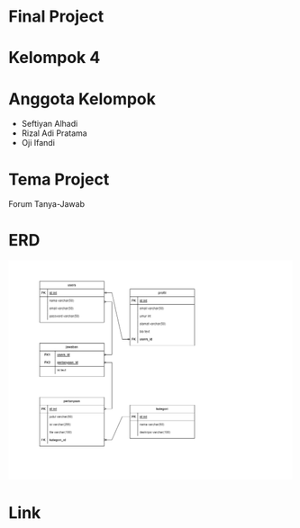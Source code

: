 # Final Project
# Kelompok 4
# Anggota Kelompok
- <label>Seftiyan Alhadi</label> <br>
- <label>Rizal Adi Pratama</label> <br>
- <label>Oji Ifandi</label> <br>

# Tema Project
<label>Forum Tanya-Jawab</label> <br>

# ERD
![erd.png](erd.png?raw=true)

# Link
